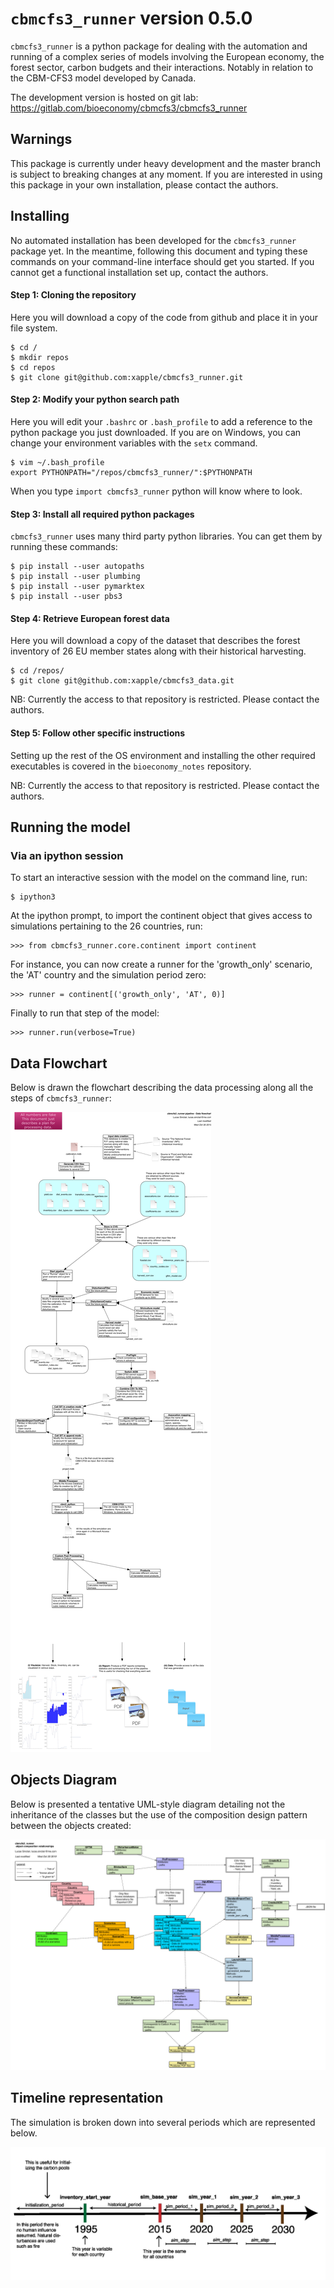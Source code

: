 # `cbmcfs3_runner` version 0.5.0

`cbmcfs3_runner` is a python package for dealing with the automation and running of a complex series of models involving the European economy, the forest sector, carbon budgets and their interactions. Notably in relation to the CBM-CFS3 model developed by Canada.

The development version is hosted on git lab:
https://gitlab.com/bioeconomy/cbmcfs3/cbmcfs3_runner

## Warnings

This package is currently under heavy development and the master branch is subject to breaking changes at any moment. If you are interested in using this package in your own installation, please contact the authors.

## Installing

No automated installation has been developed for the `cbmcfs3_runner` package yet. In the meantime, following this document and typing these commands on your command-line interface should get you started. If you cannot get a functional installation set up, contact the authors.

#### Step 1: Cloning the repository

Here you will download a copy of the code from github and place it in your file system.

    $ cd /
    $ mkdir repos
    $ cd repos
    $ git clone git@github.com:xapple/cbmcfs3_runner.git

#### Step 2: Modify your python search path

Here you will edit your ``.bashrc`` or ``.bash_profile`` to add a reference to the python package you just downloaded. If you are on Windows, you can change your environment variables with the `setx` command.

    $ vim ~/.bash_profile
    export PYTHONPATH="/repos/cbmcfs3_runner/":$PYTHONPATH

When you type `import cbmcfs3_runner` python will know where to look.

#### Step 3: Install all required python packages

`cbmcfs3_runner` uses many third party python libraries. You can get them by running these commands:

    $ pip install --user autopaths
    $ pip install --user plumbing
    $ pip install --user pymarktex
    $ pip install --user pbs3

#### Step 4: Retrieve European forest data

Here you will download a copy of the dataset that describes the forest inventory of 26 EU member states along with their historical harvesting.

    $ cd /repos/
    $ git clone git@github.com:xapple/cbmcfs3_data.git

NB: Currently the access to that repository is restricted. Please contact the authors.

#### Step 5: Follow other specific instructions

Setting up the rest of the OS environment and installing the other required executables is covered in the `bioeconomy_notes` repository.

NB: Currently the access to that repository is restricted. Please contact the authors.

## Running the model

### Via an ipython session

To start an interactive session with the model on the command line, run:

    $ ipython3

At the ipython prompt, to import the continent object that gives access to simulations pertaining to the 26 countries, run:

    >>> from cbmcfs3_runner.core.continent import continent

For instance, you can now create a runner for the 'growth_only' scenario, the 'AT' country and the simulation period zero:

    >>> runner = continent[('growth_only', 'AT', 0)]

Finally to run that step of the model:

    >>> runner.run(verbose=True)

## Data Flowchart

Below is drawn the flowchart describing the data processing along all the steps of `cbmcfs3_runner`:

![Flowchart](documentation/exported_to_png/data_flowchart.png)

## Objects Diagram

Below is presented a tentative UML-style diagram detailing not the inheritance of the classes but the use of the composition design pattern between the objects created:

![Diagram](documentation/exported_to_png/objects_diagram.png)

## Timeline representation

The simulation is broken down into several periods which are represented below.

![Timeline](documentation/exported_to_png/timeline_and_periods.png)

